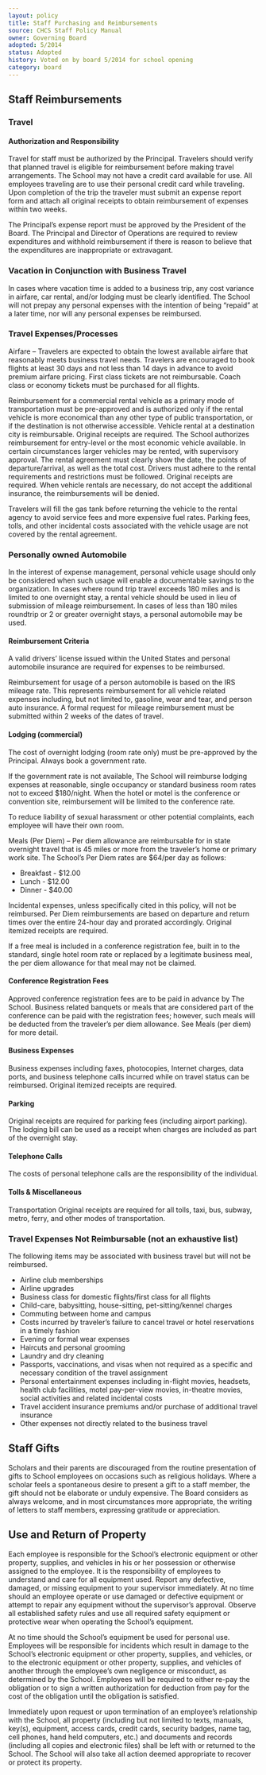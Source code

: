 ```yaml
---
layout: policy
title: Staff Purchasing and Reimbursements
source: CHCS Staff Policy Manual
owner: Governing Board
adopted: 5/2014
status: Adopted
history: Voted on by board 5/2014 for school opening
category: board
---
```

## Staff Reimbursements

### Travel
#### Authorization and Responsibility

Travel for staff must be authorized by the Principal.  Travelers should verify that planned travel is eligible for reimbursement before making travel arrangements.  The School may not have a credit card available for use.  All employees traveling are to use their personal credit card while traveling.  Upon completion of the trip the traveler must submit an expense report form and attach all original receipts to obtain reimbursement of expenses within two weeks.

The Principal’s expense report must be approved by the President of the Board.  The Principal and Director of Operations are required to review expenditures and withhold reimbursement if there is reason to believe that the expenditures are inappropriate or extravagant.

### Vacation in Conjunction with Business Travel

In cases where vacation time is added to a business trip, any cost variance in airfare, car rental, and/or lodging must be clearly identified.  The School will not prepay any personal expenses with the intention of being “repaid” at a later time, nor will any personal expenses be reimbursed.

### Travel Expenses/Processes

Airfare – Travelers are expected to obtain the lowest available airfare that reasonably meets business travel needs.  Travelers are encouraged to book flights at least 30 days and not less than 14 days in advance to avoid premium airfare pricing.  First class tickets are not reimbursable.  Coach class or economy tickets must be purchased for all flights.

Reimbursement for a commercial rental vehicle as a primary mode of transportation must be pre-approved and is authorized only if the rental vehicle is more economical than any other type of public transportation, or if the destination is not otherwise accessible.  Vehicle rental at a destination city is reimbursable.  Original receipts are required.
The School authorizes reimbursement for entry-level or the most economic vehicle available.  In certain circumstances larger vehicles may be rented, with supervisory approval.  The rental agreement must clearly show the date, the points of departure/arrival, as well as the total cost.  Drivers must adhere to the rental requirements and restrictions must be followed.  Original receipts are required.
When vehicle rentals are necessary, do not accept the additional insurance, the reimbursements will be denied.

Travelers will fill the gas tank before returning the vehicle to the rental agency to avoid service fees and more expensive fuel rates.
Parking fees, tolls, and other incidental costs associated with the vehicle usage are not covered by the rental agreement.

### Personally owned Automobile
In the interest of expense management, personal vehicle usage should only be considered when such usage will enable a documentable savings to the organization.  In cases where round trip travel exceeds 180 miles and is limited to one overnight stay, a rental vehicle should be used in lieu of submission of mileage reimbursement.  In cases of less than 180 miles roundtrip or 2 or greater overnight stays, a personal automobile may be used.

#### Reimbursement Criteria
A valid drivers’ license issued within the United States and personal automobile insurance are required for expenses to be reimbursed.

Reimbursement for usage of a person automobile is based on the IRS mileage rate.  This represents reimbursement for all vehicle related expenses including, but not limited to, gasoline, wear and tear, and person auto insurance.  A formal request for mileage reimbursement must be submitted within 2 weeks of the dates of travel.

#### Lodging (commercial)
The cost of overnight lodging (room rate only) must be pre-approved by the Principal.  Always book a government rate.

If the government rate is not available, The School will reimburse lodging expenses at reasonable, single occupancy or standard business room rates not to exceed $180/night.  When the hotel or motel is the conference or convention site, reimbursement will be limited to the conference rate.

To reduce liability of sexual harassment or other potential complaints, each employee will have their own room.

Meals (Per Diem) – Per diem allowance are reimbursable for in state overnight travel that is 45 miles or more from the traveler’s home or primary work site.
The School’s Per Diem rates are $64/per day as follows:

*	Breakfast 	- $12.00
*	Lunch 	- $12.00
*	Dinner 	- $40.00

Incidental expenses, unless specifically cited in this policy, will not be reimbursed.
Per Diem reimbursements are based on departure and return times over the entire 24-hour day and prorated accordingly.  Original itemized receipts are required.

If a free meal is included in a conference registration fee, built in to the standard, single hotel room rate or replaced by a legitimate business meal, the per diem allowance for that meal may not be claimed.

#### Conference Registration Fees

Approved conference registration fees are to be paid in advance by The School.  Business related banquets or meals that are considered part of the conference can be paid with the registration fees; however, such meals will be deducted from the traveler’s per diem allowance.  See Meals (per diem) for more detail.

#### Business Expenses
Business expenses including faxes, photocopies, Internet charges, data ports, and business telephone calls incurred while on travel status can be reimbursed.  Original itemized receipts are required.

#### Parking

Original receipts are required for parking fees (including airport parking).  The lodging bill can be used as a receipt when charges are included as part of the overnight stay.

#### Telephone Calls
The costs of personal telephone calls are the responsibility of the individual.

#### Tolls & Miscellaneous
Transportation Original receipts are required for all tolls, taxi, bus, subway, metro, ferry, and other modes of transportation.

### Travel Expenses Not Reimbursable (not an exhaustive list)
The following items may be associated with business travel but will not be reimbursed.
* Airline club memberships
* Airline upgrades
* Business class for domestic flights/first class for all flights
* Child-care, babysitting, house-sitting, pet-sitting/kennel charges
* Commuting between home and campus
* Costs incurred by traveler’s failure to cancel travel or hotel reservations in a timely fashion
* Evening or formal wear expenses
* Haircuts and personal grooming
* Laundry and dry cleaning
* Passports, vaccinations, and visas when not required as a specific and necessary condition of the travel assignment
* Personal entertainment expenses including in-flight movies, headsets, health club facilities, motel pay-per-view movies, in-theatre movies, social activities and related incidental costs
* Travel accident insurance premiums and/or purchase of additional travel insurance
* Other expenses not directly related to the business travel

## Staff Gifts
Scholars and their parents are discouraged from the routine presentation of gifts to School employees on occasions such as religious holidays.  Where a scholar feels a spontaneous desire to present a gift to a staff member, the gift should not be elaborate or unduly expensive.  The Board considers as always welcome, and in most circumstances more appropriate, the writing of letters to staff members, expressing gratitude or appreciation.

## Use and Return of Property

Each employee is responsible for the School’s electronic equipment or other property, supplies, and vehicles in his or her possession or otherwise assigned to the employee. It is the responsibility of employees to understand and care for all equipment used.  Report any defective, damaged, or missing equipment to your supervisor immediately. At no time should an employee operate or use damaged or defective equipment or attempt to repair any equipment without the supervisor’s approval.  Observe all established safety rules and use all required safety equipment or protective wear when operating the School’s equipment.  

At no time should the School’s equipment be used for personal use.  Employees will be responsible for incidents which result in damage to the School’s electronic equipment or other property, supplies, and vehicles, or to the electronic equipment or other property, supplies, and vehicles of another through the employee’s own negligence or misconduct, as determined by the School. Employees will be required to either re-pay the obligation or to sign a written authorization for deduction from pay for the cost of the obligation until the obligation is satisfied. 

Immediately upon request or upon termination of an employee’s relationship with the School, all property (including but not limited to texts, manuals, key(s), equipment, access cards, credit cards, security badges, name tag, cell phones, hand held computers, etc.) and documents and records (including all copies and electronic files) shall be left with or returned to the School.  The School will also take all action deemed appropriate to recover or protect its property.
